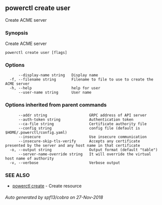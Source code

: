 ## powerctl create user

Create ACME server

### Synopsis

Create ACME server

```
powerctl create user [flags]
```

### Options

```
      --display-name string   Display name
  -f, --filename string       Filename to file to use to create the ACME server
  -h, --help                  help for user
      --user-name string      User name
```

### Options inherited from parent commands

```
      --addr string                   GRPC address of API server
      --auth-token string             Authentication token
      --ca-file string                Certificate authority file
      --config string                 config file (default is $HOME/.powerctl/config.yaml)
      --insecure                      Use insecure communication
      --insecure-skip-tls-verify      Accepts any certificate presented by the server and any host name in that certificate
  -o, --output string                 Output format (default "table")
      --server-name-override string   It will override the virtual host name of authority
  -v, --verbose                       Verbose output
```

### SEE ALSO

* [powerctl create](powerctl_create.md)	 - Create resource

###### Auto generated by spf13/cobra on 27-Nov-2018
